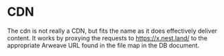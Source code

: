 # CDN

The cdn is not really a CDN, but fits the name as it does effectively deliver content. It works by proxying the requests to https://x.nest.land/ to the appropriate Arweave URL found in the file map in the DB document.
